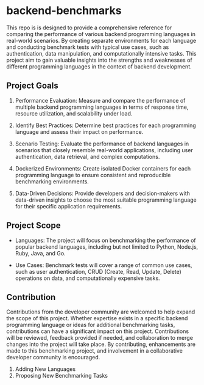# backend-benchmarks

This repo is is designed to provide a comprehensive reference for comparing the performance of various backend programming languages in real-world scenarios. By creating separate environments for each language and conducting benchmark tests with typical use cases, such as authentication, data manipulation, and computationally intensive tasks. This project aim to gain valuable insights into the strengths and weaknesses of different programming languages in the context of backend development.

## Project Goals

1. Performance Evaluation: Measure and compare the performance of multiple backend programming languages in terms of response time, resource utilization, and scalability under load.

2. Identify Best Practices: Determine best practices for each programming language and assess their impact on performance.

3. Scenario Testing: Evaluate the performance of backend languages in scenarios that closely resemble real-world applications, including user authentication, data retrieval, and complex computations.

4. Dockerized Environments: Create isolated Docker containers for each programming language to ensure consistent and reproducible benchmarking environments.

5. Data-Driven Decisions: Provide developers and decision-makers with data-driven insights to choose the most suitable programming language for their specific application requirements.

## Project Scope

- Languages: The project will focus on benchmarking the performance of popular backend languages, including but not limited to Python, Node.js, Ruby, Java, and Go.

- Use Cases: Benchmark tests will cover a range of common use cases, such as user authentication, CRUD (Create, Read, Update, Delete) operations on data, and computationally expensive tasks.


## Contribution

Contributions from the developer community are welcomed to help expand the scope of this project. Whether expertise exists in a specific backend programming language or ideas for additional benchmarking tasks, contributions can have a significant impact on this project. Contributions will be reviewed, feedback provided if needed, and collaboration to merge changes into the project will take place. By contributing, enhancements are made to this benchmarking project, and involvement in a collaborative developer community is encouraged.

1. Adding New Languages
2. Proposing New Benchmarking Tasks

